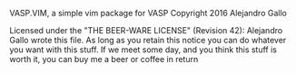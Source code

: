 VASP.VIM, a simple vim package for VASP
Copyright 2016 Alejandro Gallo

Licensed under the "THE BEER-WARE LICENSE" (Revision 42):
Alejandro Gallo wrote this file. As long as you retain this notice you
can do whatever you want with this stuff. If we meet some day, and you think
this stuff is worth it, you can buy me a beer or coffee in return

